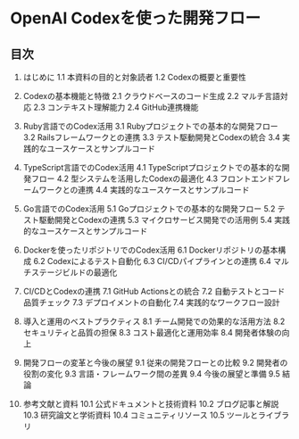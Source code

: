 # OpenAI Codexを使った開発フロー

## 目次

1. はじめに
   1.1 本資料の目的と対象読者
   1.2 Codexの概要と重要性

2. Codexの基本機能と特徴
   2.1 クラウドベースのコード生成
   2.2 マルチ言語対応
   2.3 コンテキスト理解能力
   2.4 GitHub連携機能

3. Ruby言語でのCodex活用
   3.1 Rubyプロジェクトでの基本的な開発フロー
   3.2 Railsフレームワークとの連携
   3.3 テスト駆動開発とCodexの統合
   3.4 実践的なユースケースとサンプルコード

4. TypeScript言語でのCodex活用
   4.1 TypeScriptプロジェクトでの基本的な開発フロー
   4.2 型システムを活用したCodexの最適化
   4.3 フロントエンドフレームワークとの連携
   4.4 実践的なユースケースとサンプルコード

5. Go言語でのCodex活用
   5.1 Goプロジェクトでの基本的な開発フロー
   5.2 テスト駆動開発とCodexの連携
   5.3 マイクロサービス開発での活用例
   5.4 実践的なユースケースとサンプルコード

6. Dockerを使ったリポジトリでのCodex活用
   6.1 Dockerリポジトリの基本構成
   6.2 Codexによるテスト自動化
   6.3 CI/CDパイプラインとの連携
   6.4 マルチステージビルドの最適化

7. CI/CDとCodexの連携
   7.1 GitHub Actionsとの統合
   7.2 自動テストとコード品質チェック
   7.3 デプロイメントの自動化
   7.4 実践的なワークフロー設計

8. 導入と運用のベストプラクティス
   8.1 チーム開発での効果的な活用方法
   8.2 セキュリティと品質の担保
   8.3 コスト最適化と運用効率
   8.4 開発者体験の向上

9. 開発フローの変革と今後の展望
   9.1 従来の開発フローとの比較
   9.2 開発者の役割の変化
   9.3 言語・フレームワーク間の差異
   9.4 今後の展望と準備
   9.5 結論

10. 参考文献と資料
    10.1 公式ドキュメントと技術資料
    10.2 ブログ記事と解説
    10.3 研究論文と学術資料
    10.4 コミュニティリソース
    10.5 ツールとライブラリ
